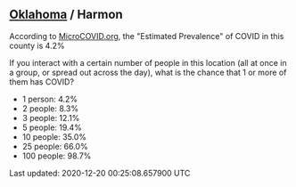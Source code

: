 
## [Oklahoma](/united-states/oklahoma) / Harmon

According to [MicroCOVID.org](http://microcovid.org),
the "Estimated Prevalence" of COVID in this county is 4.2%

If you interact with a certain number of people in this location
(all at once in a group, or spread out across the day), what is the chance that
1 or more of them has COVID?

- 1 person: 4.2%
- 2 people: 8.3%
- 3 people: 12.1%
- 5 people: 19.4%
- 10 people: 35.0%
- 25 people: 66.0%
- 100 people: 98.7%

Last updated: 2020-12-20 00:25:08.657900 UTC
